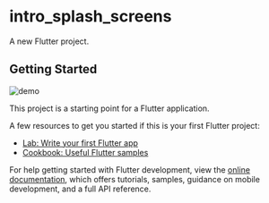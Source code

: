 # intro_splash_screens

A new Flutter project.

## Getting Started

![demo](https://github.com/khaledEltohamy/splash_screen/assets/107731665/53f839ab-7654-4f0c-960c-99f67dd40b0a)


This project is a starting point for a Flutter application.

A few resources to get you started if this is your first Flutter project:

- [Lab: Write your first Flutter app](https://docs.flutter.dev/get-started/codelab)
- [Cookbook: Useful Flutter samples](https://docs.flutter.dev/cookbook)

For help getting started with Flutter development, view the
[online documentation](https://docs.flutter.dev/), which offers tutorials,
samples, guidance on mobile development, and a full API reference.
